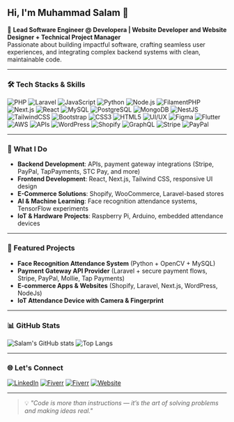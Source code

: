 ## Hi, I'm Muhammad Salam 👋  

🚀 **Lead Software Engineer @ Developera | Website Developer and Website Designer + Technical Project Manager**  
Passionate about building impactful software, crafting seamless user experiences, and integrating complex backend systems with clean, maintainable code.  

---

### 🛠 Tech Stacks & Skills
![PHP](https://img.shields.io/badge/PHP-777BB4?style=for-the-badge&logo=php&logoColor=white)
![Laravel](https://img.shields.io/badge/Laravel-FF2D20?style=for-the-badge&logo=laravel&logoColor=white)
![JavaScript](https://img.shields.io/badge/JavaScript-F7DF1E?style=for-the-badge&logo=javascript&logoColor=black)
![Python](https://img.shields.io/badge/Python-3776AB?style=for-the-badge&logo=python&logoColor=white)
![Node.js](https://img.shields.io/badge/Node.js-339933?style=for-the-badge&logo=nodedotjs&logoColor=white)
![FilamentPHP](https://img.shields.io/badge/Filament_PHP-FF69B4?style=for-the-badge&logo=laravel&logoColor=white)
![Next.js](https://img.shields.io/badge/Next.js-000000?style=for-the-badge&logo=nextdotjs&logoColor=white)
![React](https://img.shields.io/badge/React-20232A?style=for-the-badge&logo=react&logoColor=61DAFB)
![MySQL](https://img.shields.io/badge/MySQL-005C84?style=for-the-badge&logo=mysql&logoColor=white)
![PostgreSQL](https://img.shields.io/badge/PostgreSQL-316192?style=for-the-badge&logo=postgresql&logoColor=white)
![MongoDB](https://img.shields.io/badge/MongoDB-47A248?style=for-the-badge&logo=mongodb&logoColor=white)
![NestJS](https://img.shields.io/badge/NestJS-E0234E?style=for-the-badge&logo=nestjs&logoColor=white)
![TailwindCSS](https://img.shields.io/badge/Tailwind_CSS-38B2AC?style=for-the-badge&logo=tailwind-css&logoColor=white)
![Bootstrap](https://img.shields.io/badge/Bootstrap-7952B3?style=for-the-badge&logo=bootstrap&logoColor=white)
![CSS3](https://img.shields.io/badge/CSS-1572B6?style=for-the-badge&logo=css3&logoColor=white)
![HTML5](https://img.shields.io/badge/HTML-239120?style=for-the-badge&logo=html5&logoColor=white)
![UI/UX](https://img.shields.io/badge/UI%2FUX-FF4088?style=for-the-badge&logo=adobe&logoColor=white)
![Figma](https://img.shields.io/badge/Figma-F24E1E?style=for-the-badge&logo=figma&logoColor=white)
![Flutter](https://img.shields.io/badge/Flutter-02569B?style=for-the-badge&logo=flutter&logoColor=white)
![AWS](https://img.shields.io/badge/AWS-232F3E?style=for-the-badge&logo=amazonaws&logoColor=white)
![APIs](https://img.shields.io/badge/APIs-005571?style=for-the-badge&logo=fastapi&logoColor=white)
![WordPress](https://img.shields.io/badge/WordPress-21759B?style=for-the-badge&logo=wordpress&logoColor=white)
![Shopify](https://img.shields.io/badge/Shopify-7AB55C?style=for-the-badge&logo=shopify&logoColor=white)
![GraphQL](https://img.shields.io/badge/GraphQL-E10098?style=for-the-badge&logo=graphql&logoColor=white)
![Stripe](https://img.shields.io/badge/Stripe-008CDD?style=for-the-badge&logo=stripe&logoColor=white)
![PayPal](https://img.shields.io/badge/PayPal-003087?style=for-the-badge&logo=paypal&logoColor=white)



---

### 💼 What I Do
- **Backend Development**: APIs, payment gateway integrations (Stripe, PayPal, TapPayments, STC Pay, and more)  
- **Frontend Development**: React, Next.js, Tailwind CSS, responsive UI design  
- **E-Commerce Solutions**: Shopify, WooCommerce, Laravel-based stores  
- **AI & Machine Learning**: Face recognition attendance systems, TensorFlow experiments  
- **IoT & Hardware Projects**: Raspberry Pi, Arduino, embedded attendance devices  

---

### 📌 Featured Projects
- **Face Recognition Attendance System** (Python + OpenCV + MySQL)  
- **Payment Gateway API Provider** (Laravel + secure payment flows, Stripe, PayPal, Mollie, Tap Payments)  
- **E-commerce Apps & Websites** (Shopify, Laravel, Next.js, WordPress, NodeJs)  
- **IoT Attendance Device with Camera & Fingerprint**  

---

### 📊 GitHub Stats
![Salam's GitHub stats](https://github-readme-stats.vercel.app/api?username=MuhammadSalam&show_icons=true&theme=tokyonight)
![Top Langs](https://github-readme-stats.vercel.app/api/top-langs/?username=MuhammadSalam&layout=compact&theme=tokyonight)

---

### 🌐 Let's Connect
[![LinkedIn](https://img.shields.io/badge/LinkedIn-0077B5?style=for-the-badge&logo=linkedin&logoColor=white)]([https://linkedin.com](https://www.linkedin.com/in/salamaslamofficial/))
[![Fiverr](https://img.shields.io/badge/Fiverr-1DBF73?style=for-the-badge&logo=fiverr&logoColor=white)](https://fiverr.com/muhammadsala279)
[![Fiverr](https://img.shields.io/badge/Fiverr-1DBF73?style=for-the-badge&logo=upwork&logoColor=white)]([https://fiverr.com/muhammadsala279](https://www.upwork.com/freelancers/~016c7fa44a87e7d697/))
[![Website](https://img.shields.io/badge/Website-000000?style=for-the-badge&logo=About.me&logoColor=white)](https://developera.io)

---

> 💡 *"Code is more than instructions — it’s the art of solving problems and making ideas real."*  
